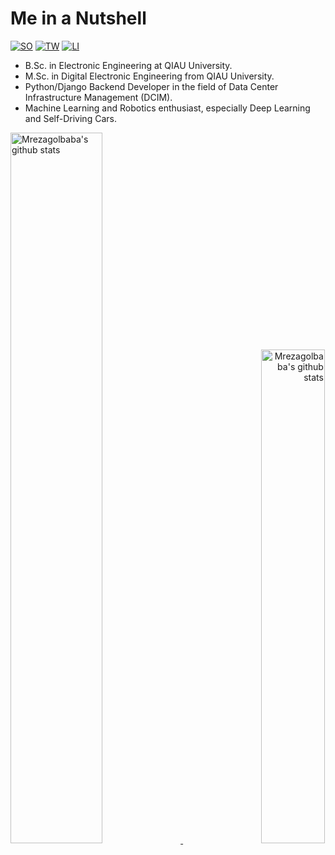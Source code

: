 # Me in a Nutshell

[![SO](https://img.shields.io/badge/stack-overflow-f59b42.svg?style=for-the-badge)](https://stackoverflow.com/users/7360128/mohamad-reza1987)
[![TW](https://img.shields.io/badge/twitter-4daedb.svg?style=for-the-badge)](https://twitter.com/MrezaGol)
[![LI](https://img.shields.io/badge/linked-in-007cb5.svg?style=for-the-badge)](https://www.linkedin.com/in/mohamadreza-golbaba/)

 - B.Sc. in Electronic Engineering at QIAU University.
 - M.Sc. in Digital Electronic Engineering from QIAU University.
 - Python/Django Backend Developer in the field of Data Center Infrastructure Management (DCIM).
 - Machine Learning and Robotics enthusiast, especially Deep Learning and Self-Driving Cars.

<!--
[![Mrezagolbaba's github stats](https://github-readme-stats.vercel.app/api?username=Mrezagolbaba&show_icons=true&theme=gruvbox)](https://github.com/Mrezagolbaba/Mrezagolbaba)[![Top Langs](https://github-readme-stats.vercel.app/api/top-langs/?username=Mrezagolbaba&layout=compact&theme=gruvbox)](https://github.com/Mrezagolbaba/Mrezagolbaba)
-->

<p>
    <a align="left" href="https://github.com/Mrezagolbaba/Mrezagolbaba">
        <img alt="Mrezagolbaba's github stats"  width="54%" src="https://github-readme-stats.vercel.app/api?username=Mrezagolbaba&show_icons=true&theme=gruvbox">
    </a>
    <a align="right" href="https://github.com/Mrezagolbaba/Mrezagolbaba">
        <img alt="Mrezagolbaba's github stats"  width="45%" src="https://github-readme-stats.vercel.app/api/top-langs/?username=Mrezagolbaba&layout=compact&theme=gruvbox">
    </a>
</p>

